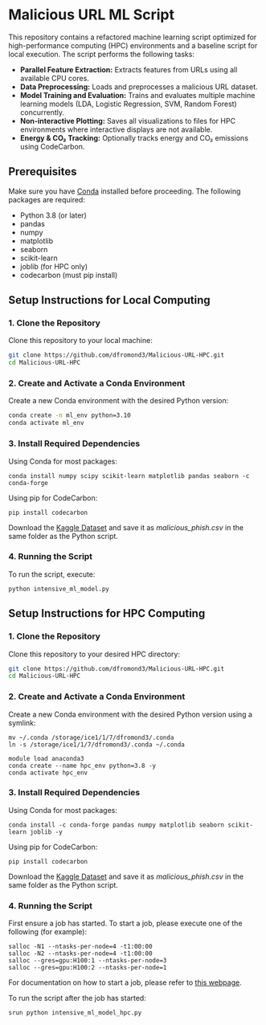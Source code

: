 # Malicious URL ML Script

This repository contains a refactored machine learning script optimized for high-performance computing (HPC) environments and a baseline script for local execution. The script performs the following tasks:

- **Parallel Feature Extraction:** Extracts features from URLs using all available CPU cores.
- **Data Preprocessing:** Loads and preprocesses a malicious URL dataset.
- **Model Training and Evaluation:** Trains and evaluates multiple machine learning models (LDA, Logistic Regression, SVM, Random Forest) concurrently.
- **Non-interactive Plotting:** Saves all visualizations to files for HPC environments where interactive displays are not available.
- **Energy & CO₂ Tracking:** Optionally tracks energy and CO₂ emissions using CodeCarbon.

## Prerequisites

Make sure you have [Conda](https://docs.conda.io/en/latest/) installed before proceeding. The following packages are required:

- Python 3.8 (or later)
- pandas
- numpy
- matplotlib
- seaborn
- scikit-learn
- joblib (for HPC only)
- codecarbon (must pip install)

## Setup Instructions for Local Computing

### 1. Clone the Repository

Clone this repository to your local machine:

```bash
git clone https://github.com/dfromond3/Malicious-URL-HPC.git
cd Malicious-URL-HPC
```

### 2. Create and Activate a Conda Environment

Create a new Conda environment with the desired Python version:

```bash
conda create -n ml_env python=3.10
conda activate ml_env
```

### 3. Install Required Dependencies

Using Conda for most packages:
```
conda install numpy scipy scikit-learn matplotlib pandas seaborn -c conda-forge
```

Using pip for CodeCarbon:
```
pip install codecarbon
```

Download the [Kaggle Dataset](https://www.kaggle.com/datasets/sid321axn/malicious-urls-dataset) and save it as _malicious_phish.csv_ in the same folder as the Python script.

### 4. Running the Script

To run the script, execute:
```
python intensive_ml_model.py
```
###

## Setup Instructions for HPC Computing

### 1. Clone the Repository

Clone this repository to your desired HPC directory:

```bash
git clone https://github.com/dfromond3/Malicious-URL-HPC.git
cd Malicious-URL-HPC
```

### 2. Create and Activate a Conda Environment

Create a new Conda environment with the desired Python version using a symlink:

```
mv ~/.conda /storage/ice1/1/7/dfromond3/.conda
ln -s /storage/ice1/1/7/dfromond3/.conda ~/.conda

module load anaconda3
conda create --name hpc_env python=3.8 -y
conda activate hpc_env
```

### 3. Install Required Dependencies

Using Conda for most packages:
```
conda install -c conda-forge pandas numpy matplotlib seaborn scikit-learn joblib -y
```

Using pip for CodeCarbon:
```
pip install codecarbon
```

Download the [Kaggle Dataset](https://www.kaggle.com/datasets/sid321axn/malicious-urls-dataset) and save it as _malicious_phish.csv_ in the same folder as the Python script.

### 4. Running the Script

First ensure a job has started. To start a job, please execute one of the following (for example):

```
salloc -N1 --ntasks-per-node=4 -t1:00:00
salloc -N2 --ntasks-per-node=4 -t1:00:00
salloc --gres=gpu:H100:1 --ntasks-per-node=3
salloc --gres=gpu:H100:2 --ntasks-per-node=1
```
For documentation on how to start a job, please refer to [this webpage](https://gatech.service-now.com/home?id=kb_article_view&sysparm_article=KB0042096).

To run the script after the job has started:
```
srun python intensive_ml_model_hpc.py
```
